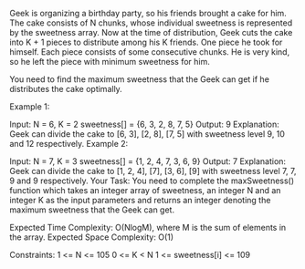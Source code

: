Geek is organizing a birthday party, so his friends brought a cake for him. The cake consists of N chunks, whose individual sweetness is represented by the sweetness array. Now at the time of distribution, Geek cuts the cake into K + 1 pieces to distribute among his K friends. One piece he took for himself. Each piece consists of some consecutive chunks. He is very kind, so he left the piece with minimum sweetness for him.

You need to find the maximum sweetness that the Geek can get if he distributes the cake optimally.

Example 1:

Input:
N  = 6, K = 2
sweetness[] = {6, 3, 2, 8, 7, 5}
Output:
9
Explanation:
Geek can divide the cake to [6, 3], [2, 8], [7, 5] 
with sweetness level 9, 10 and 12 respectively.
Example 2:

Input:
N  = 7, K = 3
sweetness[] = {1, 2, 4, 7, 3, 6, 9}
Output:
7
Explanation:
Geek can divide the cake to [1, 2, 4], [7], [3, 6], [9] 
with sweetness level 7, 7, 9 and 9 respectively.
Your Task:
You need to complete the maxSweetness() function which takes an integer array of sweetness, an integer N and an integer K as the input parameters and returns an integer denoting the maximum sweetness that the Geek can get.

Expected Time Complexity: O(NlogM), where M is the sum of elements in the array.
Expected Space Complexity: O(1)

Constraints:
1 <= N <= 105
0 <= K < N
1 <= sweetness[i] <= 109
